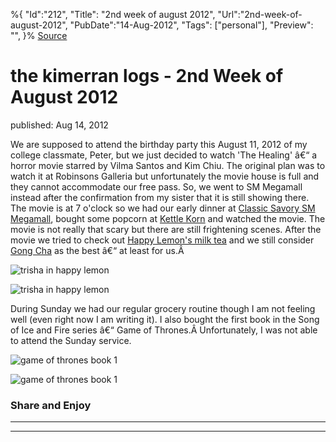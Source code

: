 ﻿%{
    "Id":"212",
    "Title": "2nd week of august 2012",
    "Url":"2nd-week-of-august-2012",
    "PubDate":"14-Aug-2012",
    "Tags": ["personal"],
    "Preview": "",
}%
[Source](http://markhughneri.com/blog/66/2nd-week-of-august-2012/ "Permalink to the kimerran logs - 2nd Week of August 2012")

# the kimerran logs - 2nd Week of August 2012

published: Aug 14, 2012

We are supposed to attend the birthday party this August 11, 2012 of my college classmate, Peter, but we just decided to watch 'The Healing' â€“ a horror movie starred by Vilma Santos and Kim Chiu. The original plan was to watch it at Robinsons Galleria but unfortunately the movie house is full and they cannot accommodate our free pass. So, we went to SM Megamall instead after the confirmation from my sister that it is still showing there. The movie is at 7 o'clock so we had our early dinner at [Classic Savory SM Megamall][1], bought some popcorn at [Kettle Korn][2] and watched the movie. The movie is not really that scary but there are still frightening scenes. After the movie we tried to check out [Happy Lemon's milk tea][3] and we still consider [Gong Cha][4] as the best â€“ at least for us.Â 

![trisha in happy lemon][5]

![trisha in happy lemon][6]

During Sunday we had our regular grocery routine though I am not feeling well (even right now I am writing it). I also bought the first book in the Song of Ice and Fire series â€“ Game of Thrones.Â Unfortunately, I was not able to attend the Sunday service.

![game of thrones book 1][7]

![game of thrones book 1][8]

### Share and Enjoy

* * *

* * *

[1]: http://spicykendi.comx.ph/food/restaurant/classic-savory-sm-megamall/
[2]: http://spicykendi.comx.ph/food/popcorn/kettle-korn-cheese/
[3]: http://spicykendi.comx.ph/drinks/milk-tea/happy-lemon-sm-megamall/
[4]: http://spicykendi.comx.ph/drinks/milk-tea/gong-cha-still-the-best-milktea-for-us/
[5]: http://markhughneri.com/blog/assets/loading.gif "trisha in happy lemon"
[6]: http://markhughneri.com/blog/wp-content/uploads/2012/08/trisha-in-happy-lemon-300x224.jpg "trisha in happy lemon"
[7]: http://markhughneri.com/blog/assets/loading.gif "game of thrones book 1"
[8]: http://markhughneri.com/blog/wp-content/uploads/2012/08/game-of-thrones-book-1-300x224.jpg "game of thrones book 1"
